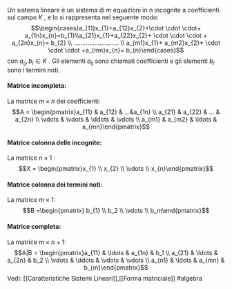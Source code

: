 Un sistema lineare è un sistema di m equazioni in n incognite a coefficienti sul campo $K$ , e lo si rappresenta nel seguente modo: $$\begin{cases}a_{11}x_{1}+a_{12}x_{2}+\cdot \cdot \cdot+ a_{1n}x_{n}=b_{1}\\a_{21}x_{1}+a_{22}x_{2}+ \cdot \cdot \cdot + a_{2n}x_{n}= b_{2} \\ .......................... \\ a_{m1}x_{1}+ a_{m2}x_{2}+ \cdot \cdot \cdot +a_{mn}x_{n}= b_{n}\end{cases}$$
con $a_{ij},b_{l}\in K$ .
Gli elementi $a_{ij}$ sono chiamati coefficienti e gli elementi $b_{l}$ sono i termini noti.

#### Matrice incompleta:
La matrice $m \times n$ dei coefficienti:$$A = \begin{pmatrix}a_{11} & a_{12} & ...&a_{1n} \\ a_{21} & a_{22} & ... & a_{2n} \\ \vdots  & \vdots  & \ddots & \vdots  \\ a_{m1} & a_{m2} & \ldots  & a_{mn}\end{pmatrix}$$
#### Matrice colonna delle incognite:
La matrice $n \times 1$ :$$X = \begin{pmatrix}x_{1} \\ x_{2} \\ \vdots  \\ x_{n}\end{pmatrix}$$
#### Matrice colonna dei termini noti:
La matrice $m \times 1$: $$B =\begin{pmatrix} b_{1} \\ b_2 \\ \vdots  \\ b_m\end{pmatrix}$$
#### Matrice completa:
La matrice $m \times n+1$:$$A|B = \begin{pmatrix}a_{11} & \ldots  & a_{1n} & b_1 \\ a_{21} & \ldots  & a_{2n}  & b_2 \\ \vdots  & \ddots  & \vdots  & \vdots  \\ a_{n1} & \ldots  & a_{mn} & b_{m}\end{pmatrix}$$
Vedi: [[Caratteristiche Sistemi Lineari]],[[Forma matriciale]]
#algebra
